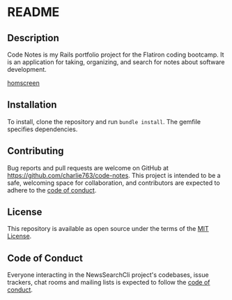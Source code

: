 # README

## Description
Code Notes is my Rails portfolio project for the Flatiron coding bootcamp. It is an application for taking, organizing, and search for notes about software development.  

[homscreen](https://drive.google.com/file/d/1uI1dgXGcIa8jN49emCgQnpUr8wS9f6xW/view?usp=sharing)

## Installation
To install, clone the repository and run `bundle install`. The gemfile specifies dependencies.

## Contributing

Bug reports and pull requests are welcome on GitHub at https://github.com/charlie763/code-notes. This project is intended to be a safe, welcoming space for collaboration, and contributors are expected to adhere to the [code of conduct](https://github.com/charlie763/code-notes/blob/master/CODE_OF_CONDUCT.md).

## License

This repository is available as open source under the terms of the [MIT License](https://opensource.org/licenses/MIT).

## Code of Conduct

Everyone interacting in the NewsSearchCli project's codebases, issue trackers, chat rooms and mailing lists is expected to follow the [code of conduct](https://github.com/charlie763/code-notes/blob/master/CODE_OF_CONDUCT.md).




